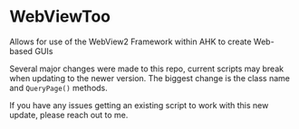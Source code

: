 # WebViewToo
Allows for use of the WebView2 Framework within AHK to create Web-based GUIs

Several major changes were made to this repo, current scripts may break
when updating to the newer version.  The biggest change is the class name
and `QueryPage()` methods.

If you have any issues getting an existing script to work with this new update,
please reach out to me.
